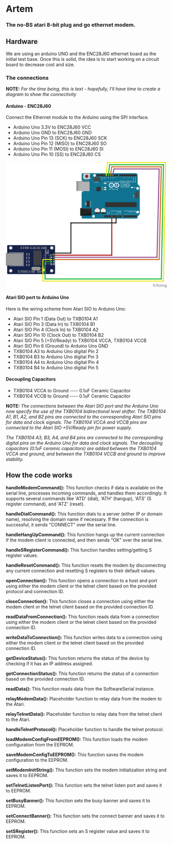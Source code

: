 # Artem 
### The no-BS atari 8-bit plug and go ethernet modem.

## Hardware
We are using an arduino UNO and the ENC28J60 ethernet board as the initial test base.  Once this is solid, the idea is to start working on a circuit board to decrease cost and size.

### The connections
**NOTE:** *For the time being, this is text - hopefully, I'll have time to create a diagram to show the connectivity*

#### Arduino - ENC28J60
Connect the Ethernet module to the Arduino using the SPI interface.

* Arduino Uno 3.3V to ENC28J60 VCC
* Arduino Uno GND to ENC28J60 GND
* Arduino Uno Pin 13 (SCK) to ENC28J60 SCK
* Arduino Uno Pin 12 (MISO) to ENC28J60 SO
* Arduino Uno Pin 11 (MOSI) to ENC28J60 SI
* Arduino Uno Pin 10 (SS) to ENC28J60 CS

![Arduino_to_ENC28J60](images/Arduino_to_ENC28J60.png)

#### Atari SIO port to Arduino Uno
Here is the wiring scheme from Atari SIO to Arduino Uno:

* Atari SIO Pin 1 (Data Out) to TXB0104 A1
* Atari SIO Pin 3 (Data In) to TXB0104 B1
* Atari SIO Pin 4 (Clock In) to TXB0104 A2
* Atari SIO Pin 10 (Clock Out) to TXB0104 B2
* Atari SIO Pin 5 (+5V/Ready) to TXB0104 VCCA, TXB0104 VCCB
* Atari SIO Pin 6 (Ground) to Arduino Uno GND
* TXB0104 A3 to Arduino Uno digital Pin 2
* TXB0104 B3 to Arduino Uno digital Pin 3
* TXB0104 A4 to Arduino Uno digital Pin 4
* TXB0104 B4 to Arduino Uno digital Pin 5

#### Decoupling Capacitors
* TXB0104 VCCA to Ground ---- 0.1uF Ceramic Capacitor
* TXB0104 VCCB to Ground ---- 0.1uF Ceramic Capacitor

**NOTE:** *The connections between the Atari SIO port and the Arduino Uno now specify the use of the TXB0104 bidirectional level shifter. The TXB0104 A1, B1, A2, and B2 pins are connected to the corresponding Atari SIO pins for data and clock signals. The TXB0104 VCCA and VCCB pins are connected to the Atari SIO +5V/Ready pin for power supply.*

*The TXB0104 A3, B3, A4, and B4 pins are connected to the corresponding digital pins on the Arduino Uno for data and clock signals. The decoupling capacitors (0.1uF ceramic capacitors) are added between the TXB0104 VCCA and ground, and between the TXB0104 VCCB and ground to improve stability.*

## How the code works

**handleModemCommand():** This function checks if data is available on the serial line, processes incoming commands, and handles them accordingly. It supports several commands like 'ATD' (dial), 'ATH' (hangup), 'ATS' (S register command), and 'ATZ' (reset).

**handleDialCommand():** This function dials to a server (either IP or domain name), resolving the domain name if necessary. If the connection is successful, it sends "CONNECT" over the serial line.

**handleHangUpCommand():** This function hangs up the current connection if the modem client is connected, and then sends "OK" over the serial line.

**handleSRegisterCommand():** This function handles setting/getting S register values.

**handleResetCommand():** This function resets the modem by disconnecting any current connection and resetting S registers to their default values.

**openConnection():** This function opens a connection to a host and port using either the modem client or the telnet client based on the provided protocol and connection ID.

**closeConnection():** This function closes a connection using either the modem client or the telnet client based on the provided connection ID.

**readDataFromConnection():** This function reads data from a connection using either the modem client or the telnet client based on the provided connection ID.

**writeDataToConnection():** This function writes data to a connection using either the modem client or the telnet client based on the provided connection ID.

**getDeviceStatus():** This function returns the status of the device by checking if it has an IP address assigned.

**getConnectionStatus():** This function returns the status of a connection based on the provided connection ID.

**readData():** This function reads data from the SoftwareSerial instance.

**relayModemData():** Placeholder function to relay data from the modem to the Atari.

**relayTelnetData():** Placeholder function to relay data from the telnet client to the Atari.

**handleTelnetProtocol():** Placeholder function to handle the telnet protocol.

**loadModemConfigFromEEPROM():** This function loads the modem configuration from the EEPROM.

**saveModemConfigToEEPROM():** This function saves the modem configuration to the EEPROM.

**setModemInitString():** This function sets the modem initialization string and saves it to EEPROM.

**setTelnetListenPort():** This function sets the telnet listen port and saves it to EEPROM.

**setBusyBanner():** This function sets the busy banner and saves it to EEPROM.

**setConnectBanner():** This function sets the connect banner and saves it to EEPROM.

**setSRegister():** This function sets an S register value and saves it to EEPROM.
